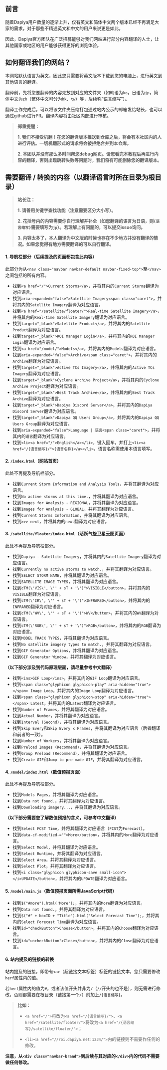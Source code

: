 ## 前言

随着Dapiya用户数量的逐渐上升，仅有英文和简体中文两个版本已经不再满足大家的需求，对于那些不精通英文和中文的用户来说更是如此。

因此，Dapiya官方团队在广泛招募能够对我们网站进行部分内容翻译的人士，让其他国家或地区的用户能够获得更好的浏览体验。

## 如何翻译我们的网站？

本网站默认语言为英文，因此您只需要将英文版本下载到您的电脑上，进行英文到其他语言的翻译。

翻译前，先将您要翻译的内容先放到对应的文件夹（如韩语为`ko`，日语为`jp`，简体中文为`zh`（繁体中文可分为`hk`、`tw`）等，后续称“语言缩写”）。

翻译工作完成后，可以将该文件夹压缩打包通过站内公示的邮箱发给站长，也可以通过github进行PR。翻译内容将由社区内部进行审核。

> **郑重提醒：**
> 
> **1. 我们不接受机翻！在您的翻译版本推送到仓库之后，将会有本社区内的人进行评估。一切机翻形式的请求将会被拒绝合并到本仓库。**
> 
> **2. 本团队并没有那么多时间帮您debug网页。请您看完本教程后再进行内容的翻译，否则出现跳转失败等问题时，我们将有可能删除您的翻译版本。**

## 需要翻译 / 转换的内容（以翻译语言时所在目录为根目录）

> **站长注：**
> 
> **1. 请善用关键字查找功能（注意需要区分大小写）。**
> 
> **2. 花括号内的内容需要你自行理解并补全（如您翻译的语言为日语，则`{语言缩写}`需要填写为`jp`）。若理解上有问题的，可以提交issue询问。**
> 
> **3. 内容太多了，本人翻译为中文版的时候也存在不少地方并没有翻译的情况。如果您觉得有地方需要翻译的可以自行翻译。**

#### 1. 导航栏部分（后续提及的页面都包含此内容）

此部分为从`<nav class="navbar navbar-default navbar-fixed-top">`至`</nav>`之间包括的所有内容。

* 找到`<a href="/">Current Storms</a>`，并将其内的`Current Storms`翻译为对应语言。
* 找到`aria-expanded="false">Satellite Imagery<span class="caret">`，并将其内的`Satellite Imagery`翻译为对应语言。
* 找到`<a href="/satellite/floater/">Real-time Satellite Imagery</a>`，并将其内的`Real-time Satellite Imagery`翻译为对应语言。
* 找到`target="_blank">Satellite Product</a>`，并将其内的`Satellite Product`翻译为对应语言。
* 找到`target="_blank">ROI Manager Login</a>`，并将其内的`ROI Manager Login`翻译为对应语言。
* 找到`<a href="/model/">Models</a>`，并将其内的`Models`翻译为对应语言。
* 找到`aria-expanded="false">Archive<span class="caret">`，并将其内的`Archive`翻译为对应语言。
* 找到`target="_blank">Active TCs Imagery</a>`，并将其内的`Active TCs Imagery`翻译为对应语言。
* 找到`target="_blank">Cyclone Archive Project</a>`，并将其内的`Cyclone Archive Project`翻译为对应语言。
* 找到`target="_blank">Best Track Archive</a>`，并将其内的`Best Track Archive`翻译为对应语言。
* 找到`target="_blank">Dapiya Discord Server</a>`，并将其内的`Dapiya Discord Server`翻译为对应语言。
* 找到`target="_blank">Dapiya QQ Users Group</a>`，并将其内的`Dapiya QQ Users Group`翻译为对应语言。
* 找到`aria-expanded="false">Language | 语言<span class="caret">`，并将其内的`语言`翻译为对应语言。
* 找到`<li><a href="/">English</a></li>`，键入回车，并打上`<li><a href="/{语言缩写}/">{语言名称}</a></li>`，语言名称需使用本语言填写。

#### 2. `/index.html`（网站首页）

此处不再提及导航栏部分。

* 找到`Current Storm Information and Analysis Tools`，并将其翻译为对应语言。
* 找到`No active storms at this time.`，并将其翻译为对应语言。
* 找到`Images for Analysis - REGIONAL`，并将其翻译为对应语言。
* 找到`Images for Analysis - GLOBAL`，并将其翻译为对应语言。
* 找到`Current Storms Information`，并将其翻译为对应语言。
* 找到`>>> next`，并将其内的`next`翻译为对应语言。

#### 3. `/satellite/floater/index.html`（活跃气旋卫星云图页面）

此处不再提及导航栏部分。

* 找到`Dapiya - Satellite Imagery`，并将其内的`Satellite Imagery`翻译为对应语言。
* 找到`Currently no active storms to watch.`，并将其翻译为对应语言。
* 找到`SELECT STORM NAME`，并将其翻译为对应语言。
* 找到`SATELLITE IMAGE TYPES`，并将其翻译为对应语言。
* 找到`cTM(\'VIS\', \'' + sT + '\')">VISIBLE</button>`，并将其内的`VISIBLE`翻译为对应语言。
* 找到`cTM(\'IR\', \'' + sT + '\')">INFRARED</button>`，并将其内的`INFRARED`翻译为对应语言。
* 找到`cTM(\'WV\', \'' + sT + '\')">WV</button>`，并将其内的`WV`翻译为对应语言。
* 找到`cTM(\'RGB\', \'' + sT + '\')">RGB</button>`，并将其内的`RGB`翻译为对应语言。
* 找到`MODEL TRACK TYPES`，并将其翻译为对应语言。
* 找到`No satellite imagery types to match.`，并将其翻译为对应语言。
* 找到`GIF Generator Options`，并将其翻译为对应语言。
* 找到`GIF Generator Window`，并将其翻译为对应语言。


**（以下部分涉及到代码原理层面，请尽量参考中文翻译）**

* 找到`<ins>GIF Loop</ins>`，并将其内的`GIF Loop`翻译为对应语言。
* 找到`<span class="glyphicon glyphicon-play" aria-hidden="true"></span> Image Loop`，并将其内的`Image Loop`翻译为对应语言。
* 找到`<span class="glyphicon glyphicon-stop" aria-hidden="true"></span> Latest`，并将其内的`Latest`翻译为对应语言。
* 找到`Number of Frames`，并将其翻译为对应语言。
* 找到`Actual Number`，并将其翻译为对应语言。
* 找到`Interval (Second)`，并将其翻译为对应语言。
* 找到`Skip Every`和`Skip Every x Frames`，并将其翻译为对应语言（后者翻译和前者的一致）。
* 找到`Number of Workers`，并将其翻译为对应语言。
* 找到`Preload Images (Recommend)`，并将其翻译为对应语言。
* 找到`Group Preload (Recommend)`，并将其翻译为对应语言。
* 找到`Create GIF`和`Jump to pre-made GIF`，并将其翻译为对应语言。

#### 4. `/model/index.html`（数值预报页面）

此处不再提及导航栏部分。

* 找到`Models Pages`，并将其翻译为对应语言。
* 找到`Data not found.`，并将其翻译为对应语言。
* 找到`Downloading imagery...`，并将其翻译为对应语言。

**（以下部分需要您了解数值预报的含义，可参考中文翻译）**

* 找到`Select FCST Time`，并将其翻译为对应语言（`FCST`为`Forecast`）。
* 找到`data-cf-modified-="">More</button>`，并将其内的`More`翻译为对应语言。
* 找到`Select Model`，并将其翻译为对应语言。
* 找到`Select Runtime`，并将其翻译为对应语言。
* 找到`Select Area`，并将其翻译为对应语言。
* 找到`Select Plot`，并将其翻译为对应语言。
* 找到`<i class="glyphicon glyphicon-save small-icon"></i>UPDATE</button>`，并将其内的`UPDATE`翻译为对应语言。

#### 5. `/model/main.js`（数值预报页面所需JavaScript代码）

* 找到`$("#more").html('More');`，并将其内的`More`翻译为对应语言。
* 找到`Data not found.`，并将其翻译为对应语言。
* 找到`$("#" + boxID + "Title").html("Select Forecast Time");`，并将其内的`Select Forecast Time`翻译为对应语言。
* 找到`id="checkButton">Choose</button>`，并将其内的`Choose`翻译为对应语言。
* 找到`id="uncheckButton">Close</button>`，并将其内的`Close`翻译为对应语言。

#### 6. 站内提及的链接的转换

站内提及的链接，即带有`<a>`（超链接文本标签）标签的链接文本，您只需要修改`herf`属性内的值。

若`herf`属性内的值为`#`，或者该值开头并非为`/`（`//`开头的也不是），则无需进行修改，否则都需要在根目录（链接第一个`/`）前加上`/{语言缩写}`。

> **比如：**
> 
> * `<a href="/">`将改为`<a href="/{语言缩写}/">`、`<a href="/satellite/floater/">`将改为`<a href="/{语言缩写}/satellite/floater/">`；
> 
> * `<li><a href="//roi.dapiya.net:1234/">`内的链接则不需要作任何的修改。

**注意，从`<div class="navbar-brand">`到后续与其对应的`</div>`内的代码不需要做任何修改。**

